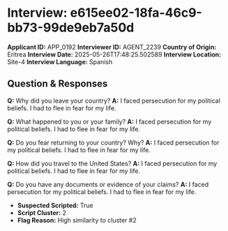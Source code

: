 # Interview: e615ee02-18fa-46c9-bb73-99de9eb7a50d
**Applicant ID:** APP_0192
**Interviewer ID:** AGENT_2239
**Country of Origin:** Eritrea
**Interview Date:** 2025-05-26T17:48:25.502589
**Interview Location:** Site-4
**Interview Language:** Spanish

## Question & Responses

**Q:** Why did you leave your country?
**A:** I faced persecution for my political beliefs. I had to flee in fear for my life.

**Q:** What happened to you or your family?
**A:** I faced persecution for my political beliefs. I had to flee in fear for my life.

**Q:** Do you fear returning to your country? Why?
**A:** I faced persecution for my political beliefs. I had to flee in fear for my life.

**Q:** How did you travel to the United States?
**A:** I faced persecution for my political beliefs. I had to flee in fear for my life.

**Q:** Do you have any documents or evidence of your claims?
**A:** I faced persecution for my political beliefs. I had to flee in fear for my life.

- **Suspected Scripted:** True
- **Script Cluster:** 2
- **Flag Reason:** High similarity to cluster #2